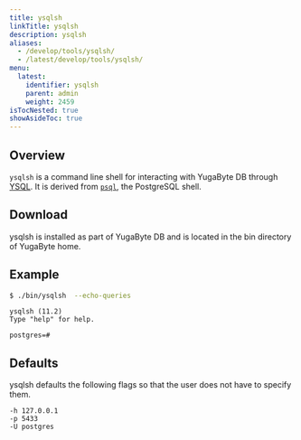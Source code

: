 ```yaml
---
title: ysqlsh
linkTitle: ysqlsh
description: ysqlsh
aliases:
  - /develop/tools/ysqlsh/
  - /latest/develop/tools/ysqlsh/
menu:
  latest:
    identifier: ysqlsh
    parent: admin
    weight: 2459
isTocNested: true
showAsideToc: true
---
```


## Overview

`ysqlsh` is a command line shell for interacting with YugaByte DB through [YSQL](../../api/ysql/). It is derived from [`psql`](https://www.postgresql.org/docs/11/app-psql.html), the PostgreSQL shell.

## Download 

ysqlsh is installed as part of YugaByte DB and is located in the bin directory of YugaByte home. 

## Example

```sh
$ ./bin/ysqlsh  --echo-queries
```

```
ysqlsh (11.2)
Type "help" for help.

postgres=#
```

## Defaults

ysqlsh defaults the following flags so that the user does not have to specify them.

```
-h 127.0.0.1 
-p 5433 
-U postgres
```
